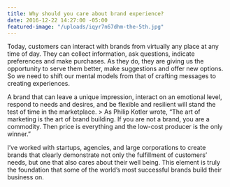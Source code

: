 ```yaml
---
title: Why should you care about brand experience?
date: 2016-12-22 14:27:00 -05:00
featured-image: "/uploads/iqyr7n67dhm-the-5th.jpg"
---
```


Today, customers can interact with brands from virtually any place at any time of day. They can collect information, ask questions, indicate preferences and make purchases. As they do, they are giving us the opportunity to serve them better, make suggestions and offer new options. So we need to shift our mental models from that of crafting messages to creating experiences.

A brand that can leave a unique impression, interact on an emotional level, respond to needs and desires, and be flexible and resilient will stand the test of time in the marketplace. > As Philip Kotler wrote, “The art of marketing is the art of brand building. If you are not a brand, you are a commodity. Then price is everything and the low-cost producer is the only winner.”

I’ve worked with startups, agencies, and large corporations to create brands that clearly demonstrate not only the fulfillment of customers’ needs, but one that also cares about their well being. This element is truly the foundation that some of the world’s most successful brands build their business on.